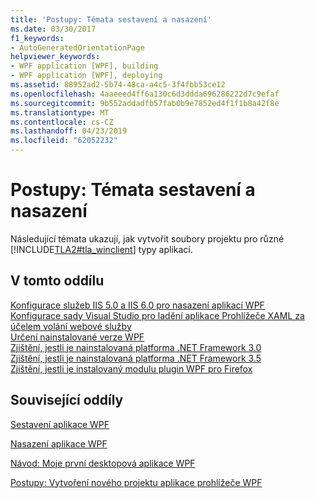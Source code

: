 ```yaml
---
title: 'Postupy: Témata sestavení a nasazení'
ms.date: 03/30/2017
f1_keywords:
- AutoGeneratedOrientationPage
helpviewer_keywords:
- WPF application [WPF], building
- WPF application [WPF], deploying
ms.assetid: 88952ad2-5b74-48ca-a4c5-3f4fbb53ce12
ms.openlocfilehash: 4aaeeed4ff6a130c6d3ddda696286222d7c9efaf
ms.sourcegitcommit: 9b552addadfb57fab0b9e7852ed4f1f1b8a42f8e
ms.translationtype: MT
ms.contentlocale: cs-CZ
ms.lasthandoff: 04/23/2019
ms.locfileid: "62052232"
---
```

# <a name="build-and-deploy-how-to-topics"></a>Postupy: Témata sestavení a nasazení
Následující témata ukazují, jak vytvořit soubory projektu pro různé [!INCLUDE[TLA2#tla_winclient](../../../../includes/tla2sharptla-winclient-md.md)] typy aplikací.  
  
## <a name="in-this-section"></a>V tomto oddílu  
 [Konfigurace služeb IIS 5.0 a IIS 6.0 pro nasazení aplikací WPF](how-to-configure-iis-5-0-and-iis-6-0-to-deploy-wpf-applications.md)  
 [Konfigurace sady Visual Studio pro ladění aplikace Prohlížeče XAML za účelem volání webové služby](configure-vs-to-debug-a-xaml-browser-to-call-a-web-service.md)  
 [Určení nainstalované verze WPF](how-to-determine-the-installed-version-of-wpf.md)  
 [Zjištění, jestli je nainstalovaná platforma .NET Framework 3.0](how-to-detect-whether-the-net-framework-3-0-is-installed.md)  
 [Zjištění, jestli je nainstalovaná platforma .NET Framework 3.5](how-to-detect-whether-the-net-framework-3-5-is-installed.md)  
 [Zjištění, jestli je instalovaný modulu plugin WPF pro Firefox](how-to-detect-whether-the-wpf-plug-in-for-firefox-is-installed.md)  
  
## <a name="related-sections"></a>Související oddíly  
 [Sestavení aplikace WPF](building-a-wpf-application-wpf.md)  
  
 [Nasazení aplikace WPF](deploying-a-wpf-application-wpf.md)  
  
 [Návod: Moje první desktopová aplikace WPF](../getting-started/walkthrough-my-first-wpf-desktop-application.md)  
  
 [Postupy: Vytvoření nového projektu aplikace prohlížeče WPF](https://docs.microsoft.com/previous-versions/visualstudio/visual-studio-2010/bb628663(v=vs.100))
